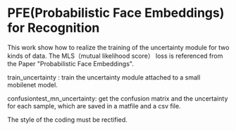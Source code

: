 # PFE(Probabilistic Face Embeddings) for Recognition
This work show how to realize the training of the uncertainty module for two kinds of data.
The MLS（mutual likelihood score） loss is referenced from the Paper "Probabilistic Face Embeddings".

train_uncertainty : train the uncertainty module attached to a small mobilenet model.

confusiontest_mn_uncertainty: get the confusion matrix and the uncertainty for each sample, which are saved in a matfile
and a csv file.

The style of the coding must be rectified.